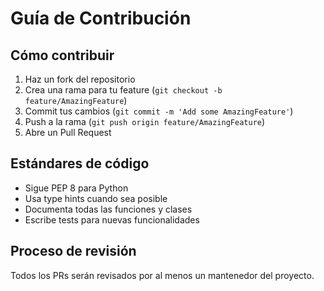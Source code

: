 # Guía de Contribución

## Cómo contribuir

1. Haz un fork del repositorio
2. Crea una rama para tu feature (`git checkout -b feature/AmazingFeature`)
3. Commit tus cambios (`git commit -m 'Add some AmazingFeature'`)
4. Push a la rama (`git push origin feature/AmazingFeature`)
5. Abre un Pull Request

## Estándares de código

- Sigue PEP 8 para Python
- Usa type hints cuando sea posible
- Documenta todas las funciones y clases
- Escribe tests para nuevas funcionalidades

## Proceso de revisión

Todos los PRs serán revisados por al menos un mantenedor del proyecto.